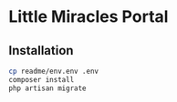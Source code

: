 # Little Miracles Portal

## Installation
```bash
cp readme/env.env .env
composer install
php artisan migrate
```
